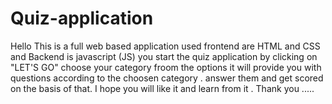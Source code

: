 # Quiz-application
Hello 
This is a full web based application 
used frontend are HTML and CSS 
and Backend is javascript (JS)
you start the quiz application by clicking on "LET'S GO"
choose your category froom the options 
it will provide you with questions according to 
the choosen category . 
 answer them and get scored on the basis of that.
 I hope you will like it and learn 
 from it .
  Thank you .....
